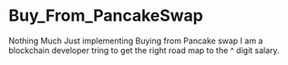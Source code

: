 # Buy_From_PancakeSwap

Nothing Much Just implementing Buying from Pancake swap
I am a blockchain developer tring to get the right road map to the ^ digit salary. 
